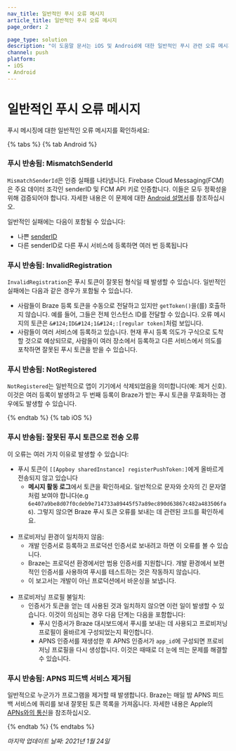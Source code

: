```yaml
---
nav_title: 일반적인 푸시 오류 메시지
article_title: 일반적인 푸시 오류 메시지
page_order: 2

page_type: solution
description: "이 도움말 문서는 iOS 및 Android에 대한 일반적인 푸시 관련 오류 메시지를 다루고 잠재적인 솔루션을 안내합니다."
channel: push
platform:
- iOS
- Android
---
```


# 일반적인 푸시 오류 메시지

푸시 메시징에 대한 일반적인 오류 메시지를 확인하세요:

{% tabs %}
{% tab Android %} 
### 푸시 반송됨: MismatchSenderId
`MismatchSenderId`은 인증 실패를 나타냅니다. Firebase Cloud Messaging(FCM)은 주요 데이터 조각인 senderID 및 FCM API 키로 인증합니다.  이들은 모두 정확성을 위해 검증되어야 합니다. 자세한 내용은 이 문제에 대한 [Android 설명서](https://firebase.google.com/docs/cloud-messaging/http-server-ref#error-codes)를 참조하십시오.

일반적인 실패에는 다음이 포함될 수 있습니다:
- 나쁜 [senderID]({{site.baseurl}}/developer_guide/platform_integration_guides/android/push_notifications/integration/standard_integration/#step-1-enable-firebase)
- 다른 senderID로 다른 푸시 서비스에 등록하면 여러 번 등록됩니다

### 푸시 반송됨: InvalidRegistration
`InvalidRegistration`은 푸시 토큰이 잘못된 형식일 때 발생할 수 있습니다. 일반적인 실패에는 다음과 같은 경우가 포함될 수 있습니다.
- 사람들이 Braze 등록 토큰을 수동으로 전달하고 있지만 `getToken()`을(를) 호출하지 않습니다. 예를 들어, 그들은 전체 인스턴스 ID를 전달할 수 있습니다. 오류 메시지의 토큰은 `&#124;ID&#124;1&#124;:[regular token]`처럼 보입니다.  
- 사람들이 여러 서비스에 등록하고 있습니다. 현재 푸시 등록 의도가 구식으로 도착할 것으로 예상되므로, 사람들이 여러 장소에서 등록하고 다른 서비스에서 의도를 포착하면 잘못된 푸시 토큰을 받을 수 있습니다.

### 푸시 반송됨: NotRegistered
`NotRegistered`는 일반적으로 앱이 기기에서 삭제되었음을 의미합니다(예: 제거 신호). 이것은 여러 등록이 발생하고 두 번째 등록이 Braze가 받는 푸시 토큰을 무효화하는 경우에도 발생할 수 있습니다.

{% endtab %}
{% tab iOS %}

### 푸시 반송됨: 잘못된 푸시 토큰으로 전송 오류

이 오류는 여러 가지 이유로 발생할 수 있습니다:
- 푸시 토큰이 `[[Appboy sharedInstance] registerPushToken:]`에게 올바르게 전송되지 않고 있습니다
	- **메시지 활동 로그**에서 토큰을 확인하세요. 일반적으로 문자와 숫자의 긴 문자열처럼 보여야 합니다(e.g `6e407a9be8d07f0cdeb9e714733a89445f57a89ec890d63867c482a483506fa6`). 그렇지 않으면 Braze 푸시 토큰 오류를 보내는 데 관련된 코드를 확인하세요.<br><br>
- 프로비저닝 환경이 일치하지 않음:
	- 개발 인증서로 등록하고 프로덕션 인증서로 보내려고 하면 이 오류를 볼 수 있습니다.  
	- Braze는 프로덕션 환경에서만 범용 인증서를 지원합니다. 개발 환경에서 보편적인 인증서를 사용하여 푸시를 테스트하는 것은 작동하지 않습니다. 
	- 이 보고서는 개발이 아닌 프로덕션에서 바운싱을 보냅니다.<br><br>
- 프로비저닝 프로필 불일치:
	- 인증서가 토큰을 얻는 데 사용된 것과 일치하지 않으면 이런 일이 발생할 수 있습니다. 이것이 의심되는 경우 다음 단계는 다음을 포함합니다:
		- 푸시 인증서가 Braze 대시보드에서 푸시를 보내는 데 사용되고 프로비저닝 프로필이 올바르게 구성되었는지 확인합니다.
		- APNS 인증서를 재생성한 후 APNS 인증서가 `app_id`에 구성되면 프로비저닝 프로필을 다시 생성합니다. 이것은 때때로 더 눈에 띄는 문제를 해결할 수 있습니다.

### 푸시 반송됨: APNS 피드백 서비스 제거됨

일반적으로 누군가가 프로그램을 제거할 때 발생합니다. Braze는 매일 밤 APNS 피드백 서비스에 쿼리를 보내 잘못된 토큰 목록을 가져옵니다. 자세한 내용은 Apple의 [APNs와의 통신](https://developer.apple.com/library/archive/documentation/NetworkingInternet/Conceptual/RemoteNotificationsPG/CommunicatingwithAPNs.html)을 참조하십시오.


{% endtab %}
{% endtabs %}

_마지막 업데이트 날짜: 2021년 1월 24일_
